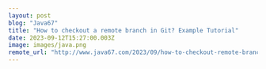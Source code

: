 ```yaml
---
layout: post
blog: "Java67"
title: "How to checkout a remote branch in Git? Example Tutorial"
date: 2023-09-12T15:27:00.003Z
image: images/java.png
remote_url: "http://www.java67.com/2023/09/how-to-checkout-remote-branch-in-git.html"
---
```

